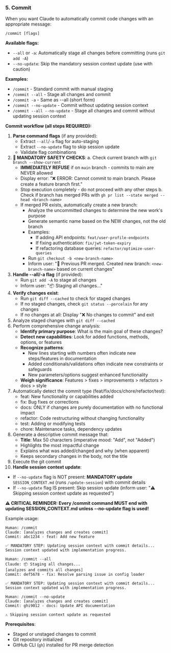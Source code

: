 ### 5. Commit
When you want Claude to automatically commit code changes with an appropriate message:

`/commit [flags]`

**Available flags:**

- `--all` or `-a`: Automatically stage all changes before committing (runs `git add -A`)
- `--no-update`: Skip the mandatory session context update (use with caution)

**Examples:**

- `/commit` - Standard commit with manual staging
- `/commit --all` - Stage all changes and commit
- `/commit -a` - Same as --all (short form)
- `/commit --no-update` - Commit without updating session context
- `/commit --all --no-update` - Stage all changes and commit without updating session context

**Commit workflow (all steps REQUIRED):**

1. **Parse command flags** (if any provided):
   - Extract `--all`/`-a` flag for auto-staging
   - Extract `--no-update` flag to skip session update
   - Validate flag combinations
2. **🚨 MANDATORY SAFETY CHECKS**:
   a. Check current branch with `git branch --show-current`
      - **IMMEDIATELY REFUSE** if on `main` branch - commits to main are NEVER allowed
      - Display error: "❌ ERROR: Cannot commit to main branch. Please create a feature branch first."
      - Stop execution completely - do not proceed with any other steps
   b. Check if branch has merged PRs with `gh pr list --state merged --head <branch-name>`
      - If merged PR exists, automatically create a new branch:
        - Analyze the uncommitted changes to determine the new work's purpose
        - Generate semantic name based on the NEW changes, not the old branch
        - Examples: 
          - If adding API endpoints: `feat/user-profile-endpoints`
          - If fixing authentication: `fix/jwt-token-expiry`
          - If refactoring database queries: `refactor/optimize-user-queries`
        - Run `git checkout -b <new-branch-name>`
        - Inform user: "🔄 Previous PR merged. Created new branch: `<new-branch-name>` based on current changes"
3. **Handle --all/-a flag** (if provided):
   - Run `git add -A` to stage all changes
   - Inform user: "📦 Staging all changes..."
4. **Verify changes exist**:
   - Run `git diff --cached` to check for staged changes
   - If no staged changes, check `git status --porcelain` for any changes
   - If no changes at all: Display "❌ No changes to commit" and exit
5. Analyze staged changes with `git diff --cached`
6. Perform comprehensive change analysis:
   - **Identify primary purpose**: What is the main goal of these changes?
   - **Detect new capabilities**: Look for added functions, methods, options, or features
   - **Recognize patterns**:
     - New lines starting with numbers often indicate new steps/features in documentation
     - Added conditionals/validations often indicate new constraints or safeguards
     - New parameters/options suggest enhanced functionality
   - **Weigh significance**: Features > fixes > improvements > refactors > docs > style
7. Automatically detect the commit type (feat/fix/docs/chore/refactor/test):
   - feat: New functionality or capabilities added
   - fix: Bug fixes or corrections
   - docs: ONLY if changes are purely documentation with no functional impact
   - refactor: Code restructuring without changing functionality
   - test: Adding or modifying tests
   - chore: Maintenance tasks, dependency updates
8. Generate a descriptive commit message that:
   - **Title**: Max 50 characters (imperative mood: "Add", not "Added")
   - Highlights the most impactful change
   - Explains what was added/changed and why (when apparent)
   - Keeps secondary changes in the body, not the title
9. Execute the git commit
10. **Handle session context update**:
   - If `--no-update` flag is NOT present: **MANDATORY update** `SESSION_CONTEXT.md` (runs `/update-session`) with commit details
   - If `--no-update` flag IS present: Skip session update (inform user: "⚠️ Skipping session context update as requested")

**⚠️ CRITICAL REMINDER: Every /commit command MUST end with updating SESSION_CONTEXT.md unless --no-update flag is used!**

Example usage:

```text
Human: /commit
Claude: [analyzes changes and creates commit]
Commit: abc1234 - feat: Add new feature

✅ MANDATORY STEP: Updating session context with commit details...
Session context updated with implementation progress.
```

```text
Human: /commit --all
Claude: 📦 Staging all changes...
[analyzes and commits all changes]
Commit: def5678 - fix: Resolve parsing issue in config loader

✅ MANDATORY STEP: Updating session context with commit details...
Session context updated with implementation progress.
```

```text
Human: /commit --no-update
Claude: [analyzes changes and creates commit]
Commit: ghi9012 - docs: Update API documentation

⚠️ Skipping session context update as requested
```

**Prerequisites**:

- Staged or unstaged changes to commit
- Git repository initialized
- GitHub CLI (`gh`) installed for PR merge detection
